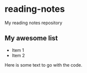 # reading-notes
My reading notes repository

## My awesome list

* Item 1
* Item 2

Here is some text to go with the code.  
